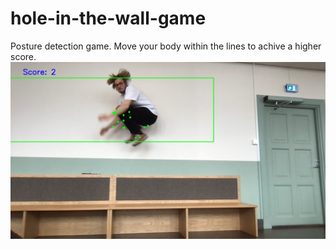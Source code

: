 # hole-in-the-wall-game
Posture detection game. Move your body within the lines to achive a higher score.
![I challenge you!](memorable_mentions/too_high.png
)
